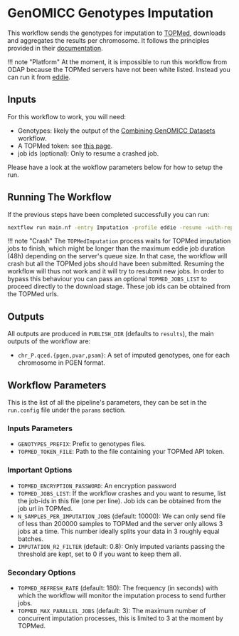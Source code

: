 # GenOMICC Genotypes Imputation

This workflow sends the genotypes for imputation to [TOPMed](https://imputation.biodatacatalyst.nhlbi.nih.gov/#!pages/home), downloads and aggregates the results per chromosome. It follows the principles provided in their [documentation](https://topmedimpute.readthedocs.io/en/latest/).

!!! note "Platform"
    At the moment, it is impossible to run this workflow from ODAP because the TOPMed servers have not been white listed. Instead you can run it from [eddie](https://digitalresearchservices.ed.ac.uk/resources/eddie).

## Inputs

For this workflow to work, you will need:

- Genotypes: likely the output of the [Combining GenOMICC Datasets](@ref) workflow.
- A TOPMed token: see [this page](http://topmedimpute.readthedocs.io/en/latest/api/#authentication).
- job ids (optional): Only to resume a crashed job.

Please have a look at the wokflow parameters below for how to setup the run.

## Running The Workflow

If the previous steps have been completed successfully you can run:

```bash
nextflow run main.nf -entry Imputation -profile eddie -resume -with-report -with-trace -c run.config
```

!!! note "Crash"
    The `TOPMedImputation` process waits for TOPMed imputation jobs to finish, which might be longer than the maximum eddie job duration (48h) depending on the server's queue size. In that case, the workflow will crash but all the TOPMed jobs should have been submitted. Resuming the workflow will thus not work and it will try to resubmit new jobs. In order to bypass this behaviour you can pass an optional `TOPMED_JOBS_LIST` to proceed directly to the download stage. These job ids can be obtained from the TOPMed urls.

## Outputs

All outputs are produced in `PUBLISH_DIR` (defaults to `results`), the main outputs of the workflow are:

- `chr_P.qced.{pgen,pvar,psam}`: A set of imputed genotypes, one for each chromosome in PGEN format.

## Workflow Parameters

This is the list of all the pipeline's parameters, they can be set in the `run.config` file under the `params` section.

### Inputs Parameters

- `GENOTYPES_PREFIX`: Prefix to genotypes files.
- `TOPMED_TOKEN_FILE`: Path to the file containing your TOPMed API token.

### Important Options

- `TOPMED_ENCRYPTION_PASSWORD`: An encryption password
- `TOPMED_JOBS_LIST`: If the workflow crashes and you want to resume, list the job-ids in this file (one per line). Job ids can be obtained from the job url in TOPMed.
- `N_SAMPLES_PER_IMPUTATION_JOBS` (default: 10000): We can only send file of less than 200000 samples to TOPMed and the server only allows 3 jobs at a time. This number ideally splits your data in 3 roughly equal batches.
- `IMPUTATION_R2_FILTER` (default: 0.8): Only imputed variants passing the threshold are kept, set to 0 if you want to keep them all.

### Secondary Options

- `TOPMED_REFRESH_RATE` (default: 180): The frequency (in seconds) with which the workflow will monitor the imputation process to send further jobs.
- `TOPMED_MAX_PARALLEL_JOBS` (default: 3): The maximum number of concurrent imputation processes, this is limited to 3 at the moment by TOPMed.
